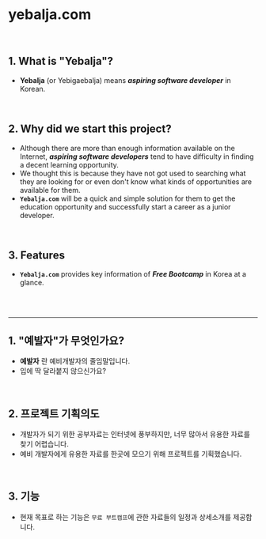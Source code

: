 # yebalja.com

<br>



## 1. What is "Yebalja"?

- __Yebalja__ (or Yebigaebalja) means ___aspiring software developer___ in Korean.
<br>

## 2. Why did we start this project?
- Although there are more than enough information available on the Internet, ___aspiring software developers___ tend to have difficulty in finding a decent learning opportunity.
- We thought this is because they have not got used to searching what they are looking for or even don't know what kinds of opportunities are available for them.
- __`Yebalja.com`__ will be a quick and simple solution for them to get the education opportunity and successfully start a career as a junior developer.
<br>

## 3. Features
- __`Yebalja.com`__ provides key information of ___Free Bootcamp___ in Korea at a glance.
<br>
<br>

---

## 1. "예발자"가 무엇인가요?

- __예발자__ 란 예비개발자의 줄임말입니다.
- 입에 딱 달라붙지 않으신가요?
<br>

## 2. 프로젝트 기획의도
- 개발자가 되기 위한 공부자료는 인터넷에 풍부하지만, 너무 많아서 유용한 자료를 찾기 어렵습니다.
- 예비 개발자에게 유용한 자료를 한곳에 모으기 위해 프로젝트를 기획했습니다.
<br>

## 3. 기능
- 현재 목표로 하는 기능은 `무료 부트캠프`에 관한 자료들의 일정과 상세소개를 제공합니다.
<br>